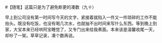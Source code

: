 #【随笔】这篇只是为了避免断更的凑数（九十）

早上到公司没有第一时间写今天的文字，紧接着就陷入一件又一件琐碎的工作不能抬头。既没有吃饭，也没有喝几次水，也就抽不出时间来写什么东西。等到晚上到家，大宝本来已经哄阿宝睡觉了，又专门出来给我煮面。本来该是温馨收尾一天，却吵了一架。草草记录，凑个数再说。